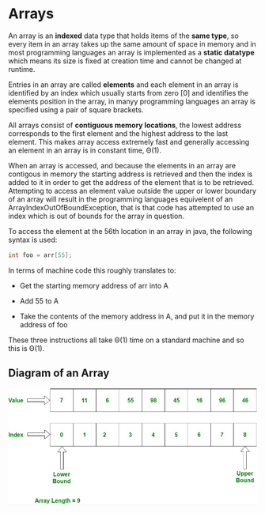 # Arrays

An array is an **indexed** data type that holds items of the **same type**, so every item in an array takes up the same amount of space in memory and in most programming languages an array is implemented as a **static datatype** which means its size is fixed at creation time and cannot be changed at runtime.

Entries in an array are called **elements** and each element in an array is identified by an index which usually starts from zero [0] and identifies the elements position in the array, in manyy programming languages an array is specified using a pair of square brackets.

All arrays consist of **contiguous memory locations**, the lowest address corresponds to the first element and the highest address to the last element. This makes array access extremely fast and generally accessing an element in an array is in constant time, Θ(1). 

When an array is accessed, and because the elements in an array are contigous in memory the starting address is retrieved and then the index is added to it in order to get the address of the element that is to be retrieved. Attempting to access an element value outside the upper or lower boundary of an array will result in the programming languages equivelent of an ArrayIndexOutOfBoundException, that is that code has attempted to use an index which is out of bounds for the array in question.

To access the element at the 56th location in an array in java, the following syntax is used:

```Java
int foo = arr[55];
```

In terms of machine code this roughly translates to:

* Get the starting memory address of arr into A

* Add 55 to A

* Take the contents of the memory address in A, and put it in the memory address of foo

These three instructions all take Θ(1) time on a standard machine and so this is Θ(1).

## Diagram of an Array

<p align="center">
  <img src="images/array.png">
</p>

